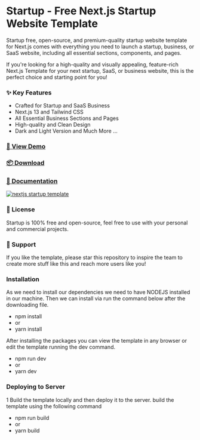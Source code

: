# Startup - Free Next.js Startup Website Template

Startup free, open-source, and premium-quality startup website template for Next.js comes with everything you need to launch a startup, business, or SaaS website, including all essential sections, components, and pages.

If you're looking for a high-quality and visually appealing, feature-rich Next.js Template for your next startup, SaaS, or business website, this is the perfect choice and starting point for you!

### ✨ Key Features

- Crafted for Startup and SaaS Business
- Next.js 13 and Tailwind CSS
- All Essential Business Sections and Pages
- High-quality and Clean Design
- Dark and Light Version
  and Much More ...

### [🚀 View Demo](https://startup.nextjstemplates.com/)

### [📦 Download](https://nextjstemplates.com/templates/startup)

### [🔌 Documentation](https://nextjstemplates.com/docs)

[![nextjs startup template](https://ucarecdn.com/f048d3ff-d2ab-47fa-800f-71e92d3f43d4/startupcomp.png)](https://startup.nextjstemplates.com/)

### 📄 License

Startup is 100% free and open-source, feel free to use with your personal and commercial projects.

### 💜 Support

If you like the template, please star this repository to inspire the team to create more stuff like this and reach more users like you!

### Installation

As we need to install our dependencies we need to have NODEJS installed in our machine. Then we can install via run the command below after the downloading file.

- npm install
- or
- yarn install

After installing the packages you can view the template in any browser or edit the template running the dev command.

- npm run dev
- or
- yarn dev

### Deploying to Server

1 Build the template locally and then deploy it to the server. build the template using the following command

- npm run build
- or
- yarn build
